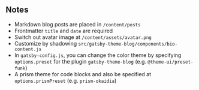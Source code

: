 ## Notes

- Markdown blog posts are placed in `/content/posts`
- Frontmatter `title` and `date` are required
- Switch out avatar image at `/content/assets/avatar.png`
- Customize by shadowing `src/gatsby-theme-blog/components/bio-content.js`
- In `gatsby-config.js`, you can change the color theme by specifying `options.preset` for the 
plugin `gatsby-theme-blog` (e.g. `@theme-ui/preset-funk`)
- A prism theme for code blocks and also be specified at `options.prismPreset` (e.g. `prism-okaidia`)
